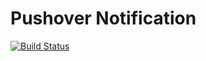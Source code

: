 # Pushover Notification

[![Build Status](https://travis-ci.org/gebn/pushover-notification.svg?branch=master)](https://travis-ci.org/gebn/pushover-notification)
